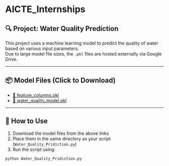 # AICTE_Internships

## 🔍 Project: Water Quality Prediction

This project uses a machine learning model to predict the quality of water based on various input parameters.  
Due to large model file sizes, the `.pkl` files are hosted externally via Google Drive.

---

## 📦 Model Files (Click to Download)

- [📁 feature_columns.pkl](https://drive.google.com/uc?export=download&id=19a2ZHp8VQkHZNR5YmQxb6_AZzsEdPvIs)
- [📁 water_quality_model.pkl](https://drive.google.com/uc?export=download&id=1kytdFzypSqbZijsNjC4aIqit8HD9D1-d)

---

## 🚀 How to Use

1. Download the model files from the above links
2. Place them in the same directory as your script (`Water_Quality_Pridiction.py`)
3. Run the script using:

```bash
python Water_Quality_Pridiction.py
